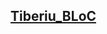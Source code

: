 ## [Tiberiu_BLoC](https://github.com/pradyotprksh/development_learning/tree/main/flutter/Tiberiu_BLoC)
